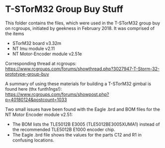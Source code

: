 T-STorM32 Group Buy Stuff
===========

This folder contains the files, which were used in the T-STorM32 group buy on rcgroups, initiated by geekness in February 2018. It was comprised of the items

- STorM32 board v3.32m
- NT Imu module v2.11
- NT Motor-Encoder module v2.51e

Corresponding thread at rcgroups: https://www.rcgroups.com/forums/showthread.php?3027947-T-Storm-32-prototype-group-buy

A summary of using these materials for building a T-STorM32 gimbal is found here (thx funth1ngs!): https://www.rcgroups.com/forums/showpost.php?p=40180124&postcount=1033

Two small issues have been found with the Eagle .brd and BOM files for the NT Motor Encoder module v2.51:
* The BOM lists the TLE5012B E3005 (TLE5012BE3005XUMA1) instead of the recommended TLE5012B E1000 encoder chip.
* The Eagle .brd file shows the values for the parts C12 and R1 in confusing locations.
